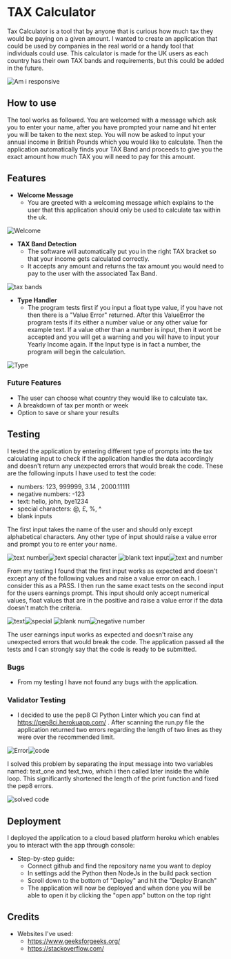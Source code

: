 # __TAX Calculator__

Tax Calculator is a tool that by anyone that is curious how much tax they would be paying on a given amount. I wanted to create an application that could be used by companies in the real world or a handy tool that individuals could use. This calculator is made for the UK users as each country has their own TAX bands and requirements, but this could be added in the future.

![Am i responsive](/images/am_i_responsive.png)

## __How to use__

The tool works as followed. You are welcomed with a message which ask you to enter your name, after you have prompted your name and hit enter you will be taken to the next step. You will now be asked to input your annual income in British Pounds which you would like to calculate. Then the application automatically finds your TAX Band and proceeds to give you the exact amount how much TAX you will need to pay for this amount.

## __Features__

- __Welcome Message__
    - You are greeted with a welcoming message which explains to the user that this application should only be used to calculate tax within the uk.

![Welcome](/images/python_welcome.png)

- __TAX Band Detection__
    - The software will automatically put you in the right TAX bracket so that your income gets calculated correctly.
    - It accepts any amount and returns the tax amount you would need to pay to the user with the associated Tax Band.

![tax bands](/images/tax_band.png)

- __Type Handler__
    - The program tests first if you input a float type value, if you have not then there is a "Value Error" returned. After this ValueError the program tests if its either a number value or any other value for example text. If a value other than a number is input, then it wont be accepted and you will get a warning and you will have to input your Yearly Income again. If the Input type is in fact a number, the program will begin the calculation.

![Type](/images/false_value.png)

### __Future Features__

- The user can choose what country they would like to calculate tax.
- A breakdown of tax per month or week
- Option to save or share your results

## __Testing__

I tested the application by entering different type of prompts into the tax calculating input to check if the application handles the data accordingly and doesn't return any unexpected errors that would break the code. These are the following inputs I have used to test the code:

- numbers: 123, 999999, 3.14 , 2000.11111
- negative numbers: -123
- text: hello, john, bye1234
- special characters: @, £, %, ^
- blank inputs

The first input takes the name of the user and should only except alphabetical characters. Any other type of input should raise a value error and prompt you to re enter your name.

![text number](/images/tax_num.png)![text special character](/images/tax_special.png)
![blank text input](/images/tax_blank.png)![text and number](/images/tax_text_num.png)

From my testing I found that the first input works as expected and doesn't except any of the following values and raise a value error on each. I consider this as a PASS. I then run the same exact tests on the second input for the users earnings prompt. This input should only accept numerical values, float values that are in the positive and raise a value error if the data doesn't match the criteria.

![text](/images/tax_text_2.png)![special](/images/tax_special_2.png)
![blank num](/images/tax_blank_2.png)![negative number](/images/tax_negative_num.png)

The user earnings input works as expected and doesn't raise any unexpected errors that would break the code. The application passed all the tests and I can strongly say that the code is ready to be submitted.

### __Bugs__

- From my testing I have not found any bugs with the application.

### __Validator Testing__

- I decided to use the pep8 CI Python Linter which you can find at https://pep8ci.herokuapp.com/ . After scanning the run.py file the application returned two errors regarding the length of two lines as they were over the recommended limit.

![Error](/images/pep8_error_message.png)![code](/images/pep8_validator_error.png)

I solved this problem by separating the input message into two variables named: text_one and text_two, which i then called later inside the while loop. This significantly shortened the length of the print function and fixed the pep8 errors.

![solved code](/images/pep8_solved.png)

## __Deployment__

I deployed the application to a cloud based platform heroku which enables you to interact with the app through console:

- Step-by-step guide:
    - Connect github and find the repository name you want to deploy
    - In settings add the Python then NodeJs in the build pack section
    - Scroll down to the bottom of "Deploy" and hit the "Deploy Branch"
    - The application will now be deployed and when done you will be able to open it by clicking the "open app" button on the top right

## __Credits__

- Websites I've used:
    - https://www.geeksforgeeks.org/
    - https://stackoverflow.com/